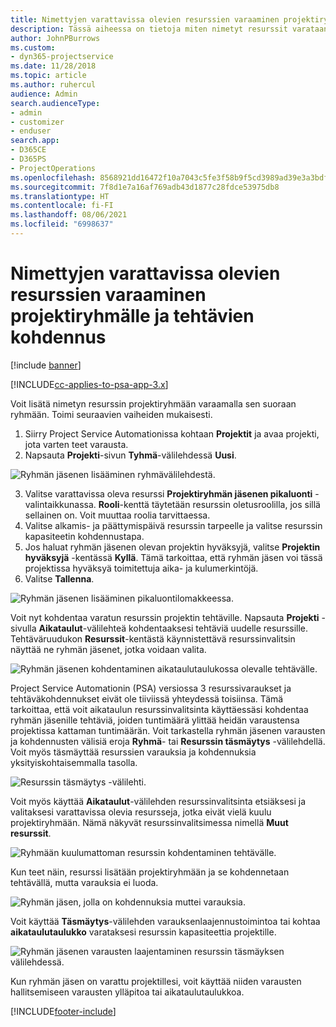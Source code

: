 ```yaml
---
title: Nimettyjen varattavissa olevien resurssien varaaminen projektiryhmälle ja tehtävien kohdennus
description: Tässä aiheessa on tietoja miten nimetyt resurssit varataan projektiryhmille ja miten ne kohdennetaan tehtäville.
author: JohnPBurrows
ms.custom:
- dyn365-projectservice
ms.date: 11/28/2018
ms.topic: article
ms.author: ruhercul
audience: Admin
search.audienceType:
- admin
- customizer
- enduser
search.app:
- D365CE
- D365PS
- ProjectOperations
ms.openlocfilehash: 8568921dd16472f10a7043c5fe3f58b9f5cd3989ad39e3a3bdf269b0c7203ae2
ms.sourcegitcommit: 7f8d1e7a16af769adb43d1877c28fdce53975db8
ms.translationtype: HT
ms.contentlocale: fi-FI
ms.lasthandoff: 08/06/2021
ms.locfileid: "6998637"
---
```

# <a name="book-named-bookable-resources-to-a-project-team-and-assign-tasks"></a>Nimettyjen varattavissa olevien resurssien varaaminen projektiryhmälle ja tehtävien kohdennus 

[!include [banner](../includes/psa-now-project-operations.md)]

[!INCLUDE[cc-applies-to-psa-app-3.x](../includes/cc-applies-to-psa-app-3x.md)]

Voit lisätä nimetyn resurssin projektiryhmään varaamalla sen suoraan ryhmään. Toimi seuraavien vaiheiden mukaisesti.

1. Siirry Project Service Automationissa kohtaan **Projektit** ja avaa projekti, jota varten teet varausta.
2. Napsauta **Projekti**-sivun **Tyhmä**-välilehdessä **Uusi**. 

![Ryhmän jäsenen lisääminen ryhmävälilehdestä.](media/RM-how-to-1.png)

3. Valitse varattavissa oleva resurssi **Projektiryhmän jäsenen pikaluonti** -valintaikkunassa. **Rooli**-kenttä täytetään resurssin oletusroolilla, jos sillä sellainen on. Voit muuttaa roolia tarvittaessa. 
4. Valitse alkamis- ja päättymispäivä resurssin tarpeelle ja valitse resurssin kapasiteetin kohdennustapa. 
5. Jos haluat ryhmän jäsenen olevan projektin hyväksyjä, valitse **Projektin hyväksyjä** -kentässä **Kyllä**. Tämä tarkoittaa, että ryhmän jäsen voi tässä projektissa hyväksyä toimitettuja aika- ja kulumerkintöjä. 
6. Valitse **Tallenna**.

![Ryhmän jäsenen lisääminen pikaluontilomakkeessa.](media/RM-how-to-2.png)


Voit nyt kohdentaa varatun resurssin projektin tehtäville. Napsauta **Projekti** -sivulla **Aikataulut**-välilehteä kohdentaaksesi tehtäviä uudelle resurssille. Tehtäväruudukon **Resurssit**-kentästä käynnistettävä resurssinvalitsin näyttää ne ryhmän jäsenet, jotka voidaan valita.

![Ryhmän jäsenen kohdentaminen aikataulutaulukossa olevalle tehtävälle.](media/RM-how-to-3.png)

Project Service Automationin (PSA) versiossa 3 resurssivaraukset ja tehtäväkohdennukset eivät ole tiiviissä yhteydessä toisiinsa. Tämä tarkoittaa, että voit aikataulun resurssinvalitsinta käyttäessäsi kohdentaa ryhmän jäsenille tehtäviä, joiden tuntimäärä ylittää heidän varaustensa projektissa kattaman tuntimäärän.
Voit tarkastella ryhmän jäsenen varausten ja kohdennusten välisiä eroja **Ryhmä**- tai **Resurssin täsmäytys** -välilehdellä. Voit myös täsmäyttää resurssien varauksia ja kohdennuksia yksityiskohtaisemmalla tasolla.

![Resurssin täsmäytys -välilehti.](media/RM-how-to-4.png)

Voit myös käyttää **Aikataulut**-välilehden resurssinvalitsinta etsiäksesi ja valitaksesi varattavissa olevia resursseja, jotka eivät vielä kuulu projektiryhmään. Nämä näkyvät resurssinvalitsimessa nimellä **Muut resurssit**.

![Ryhmään kuulumattoman resurssin kohdentaminen tehtävälle.](media/RM-how-to-5.png)

Kun teet näin, resurssi lisätään projektiryhmään ja se kohdennetaan tehtävällä, mutta varauksia ei luoda.

![Ryhmän jäsen, jolla on kohdennuksia muttei varauksia.](media/RM-how-to-6.png)

Voit käyttää **Täsmäytys**-välilehden varauksenlaajennustoimintoa tai kohtaa **aikataulutaulukko** varataksesi resurssin kapasiteettia projektille.

![Ryhmän jäsenen varausten laajentaminen resurssin täsmäyksen välilehdessä.](media/RM-how-to-7.png)

Kun ryhmän jäsen on varattu projektillesi, voit käyttää niiden varausten hallitsemiseen varausten ylläpitoa tai aikataulutaulukkoa.


[!INCLUDE[footer-include](../includes/footer-banner.md)]